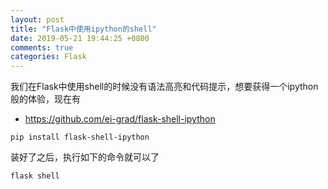 ```yaml
---
layout: post
title: "Flask中使用ipython的shell"
date: 2019-05-21 19:44:25 +0800
comments: true
categories: Flask
---
```


我们在Flask中使用shell的时候没有语法高亮和代码提示，想要获得一个ipython般的体验，现在有

- https://github.com/ei-grad/flask-shell-ipython

```
pip install flask-shell-ipython
```

装好了之后，执行如下的命令就可以了

```
flask shell
```
